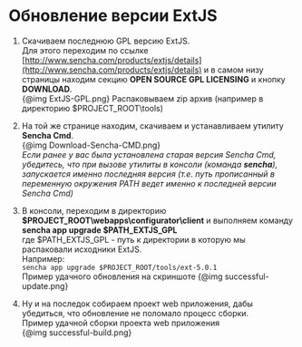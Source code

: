 Обновление версии ExtJS
=============================================

1. Скачиваем последнюю GPL версию ExtJS.  
Для этого переходим по ссылке [http://www.sencha.com/products/extjs/details](http://www.sencha.com/products/extjs/details) и в самом низу страницы находим секцию **OPEN SOURCE GPL LICENSING** и кнопку **DOWNLOAD**.  
{@img ExtJS-GPL.png}
Распаковываем zip архив (например в директорию $PROJECT_ROOT\tools)  

2. На той же странице находим, скачиваем и устанавливаем утилиту **Sencha Cmd**.  
{@img Download-Sencha-CMD.png}  
*Если ранее у вас была установлена старая версия Sencha Cmd, убедитесь, что при вызове утилиты в консоли (команда **sencha**), запускается именно последняя версия (т.е. путь прописанный в переменную окружения PATH ведет именно к последней версии Sencha Cmd)*

3. В консоли, переходим в директорию **$PROJECT_ROOT\webapps\configurator\client** и выполняем команду  
**sencha app upgrade $PATH_EXTJS_GPL**  
где $PATH_EXTJS_GPL - путь к директории в которую мы распаковали исходники  ExtJS.  
Например:  
`sencha app upgrade $PROJECT_ROOT/tools/ext-5.0.1`  
Пример удачного обновления на скриншоте
{@img successful-update.png}

4. Ну и на последок собираем проект web приложения, дабы убедиться, что обновление не поломало процесс сборки.  
Пример удачной сборки проекта web приложения  
{@img successful-build.png}
